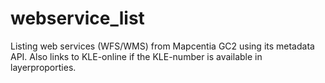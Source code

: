# webservice_list
Listing web services (WFS/WMS) from Mapcentia GC2 using its metadata API. Also links to KLE-online if the KLE-number is available in layerproporties.
